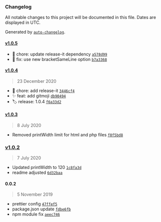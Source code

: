### Changelog

All notable changes to this project will be documented in this file. Dates are displayed in UTC.

Generated by [`auto-changelog`](https://github.com/CookPete/auto-changelog).

#### [v1.0.5](https://github.com/hatcheryio/hatchery-prettier-config/compare/v1.0.4...v1.0.5)

- 🧹 chore: update release-it dependency [`a578d99`](https://github.com/hatcheryio/hatchery-prettier-config/commit/a578d997152b100e4f53f3a0405bd0831ce55442)
- 🐛 fix: use new bracketSameLine option [`b7a3368`](https://github.com/hatcheryio/hatchery-prettier-config/commit/b7a33683420893e872a020a8eee70fe7a80b6ba9)

#### [v1.0.4](https://github.com/hatcheryio/hatchery-prettier-config/compare/v1.0.3...v1.0.4)

> 23 December 2020

- 🧹 chore: add release-it [`3446cf4`](https://github.com/hatcheryio/hatchery-prettier-config/commit/3446cf4be9dbd66887474e221c4bc7fa8b783158)
- ✨ feat: add gitmoji [`db90494`](https://github.com/hatcheryio/hatchery-prettier-config/commit/db9049484ca8a893db4b0a64851ecbf6e8d1073c)
- 🏷 release: 1.0.4 [`f6a33d2`](https://github.com/hatcheryio/hatchery-prettier-config/commit/f6a33d2e26818caee55178d88f74bbe80625bcc4)

#### [v1.0.3](https://github.com/hatcheryio/hatchery-prettier-config/compare/v1.0.2...v1.0.3)

> 8 July 2020

- Removed printWidth limit for html and php files [`f0f5bd8`](https://github.com/hatcheryio/hatchery-prettier-config/commit/f0f5bd8e87f93690887f59542a21f75ea510d166)

### [v1.0.2](https://github.com/hatcheryio/hatchery-prettier-config/compare/0.0.2...v1.0.2)

> 7 July 2020

- Updated printWidth to 120 [`1c8fa3d`](https://github.com/hatcheryio/hatchery-prettier-config/commit/1c8fa3d468e443d563aac06dc603aa1a5b334cd0)
- readme adjusted [`6d32baa`](https://github.com/hatcheryio/hatchery-prettier-config/commit/6d32baa894ec00306e4d522bef5baa23fa58140d)

#### 0.0.2

> 5 November 2019

- prettier config [`47ffef5`](https://github.com/hatcheryio/hatchery-prettier-config/commit/47ffef575659566bcbd48dae10ab1e7d40c8e9f6)
- package.json update [`fdbe6fb`](https://github.com/hatcheryio/hatchery-prettier-config/commit/fdbe6fb2a19ee26c6aa6b13f6093db6651427873)
- npm module fix [`aeec746`](https://github.com/hatcheryio/hatchery-prettier-config/commit/aeec746388fa58660941943e21235a9227151707)
